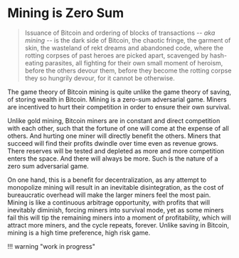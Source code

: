 # Mining is Zero Sum

> Issuance of Bitcoin and ordering of blocks of transactions
> -- *aka mining* -- is the dark side of Bitcoin,
> the chaotic fringe, the garment of skin,
> the wasteland of rekt dreams and abandoned code,
> where the rotting corpses of past heroes are picked
> apart, scavenged by hash-eating parasites,
> all fighting for their own small moment of heroism,
> before the others devour them,
> before they become the rotting corpse they
> so hungrily devour,
> for it cannot be otherwise.

The game theory of Bitcoin mining is quite
 unlike the game theory of saving, of
 storing wealth in Bitcoin.
Mining is a zero-sum adversarial game.
Miners are incentived to hurt their competition
 in order to ensure their own survival.

Unlike gold mining, Bitcoin miners are in
 constant and direct competition with each
 other, such that the fortune of one will
 come at the expense of all others.
And hurting one miner will directly benefit
 the others.
Miners that succeed will find
 their profits dwindle over time even as revenue grows.
There reserves will be tested and depleted as more
 and more competition enters the space.
And there will always be more.
Such is the nature of a zero sum adversarial game.

On one hand, this is a benefit for decentralization,
 as any attempt to monopolize mining will result
 in an inevitable disintegration, as the cost
 of bureaucratic overhead will make the larger
 miners feel the most pain.
Mining is like a continuous arbitrage opportunity,
 with profits that will inevitably diminish,
 forcing miners into survival mode, yet as some
 miners fail this will tip the remaining miners
 into a moment of profitability, which will attract more
 miners, and the cycle repeats, forever.
Unlike saving in Bitcoin, mining is a high time
 preference, high risk game. 


!!! warning "work in progress"


